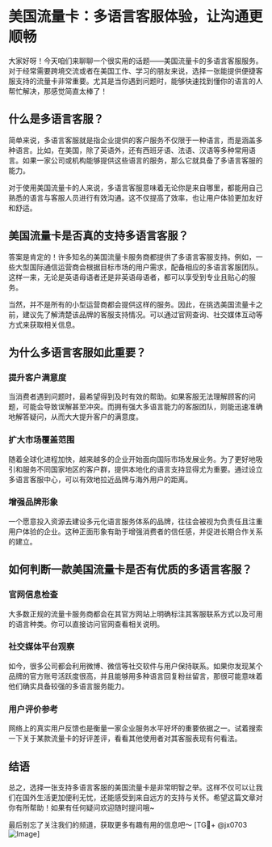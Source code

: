 # 美国流量卡：多语言客服体验，让沟通更顺畅

大家好呀！今天咱们来聊聊一个很实用的话题——美国流量卡的多语言客服服务。对于经常需要跨境交流或者在美国工作、学习的朋友来说，选择一张能提供便捷客服支持的流量卡非常重要。尤其是当你遇到问题时，能够快速找到懂你的语言的人帮忙解决，那感觉简直太棒了！

## 什么是多语言客服？

简单来说，多语言客服就是指企业提供的客户服务不仅限于一种语言，而是涵盖多种语言。比如，在美国，除了英语外，还有西班牙语、法语、汉语等多种常用语言。如果一家公司或机构能够提供这些语言的服务，那么它就具备了多语言客服的能力。

对于使用美国流量卡的人来说，多语言客服意味着无论你是来自哪里，都能用自己熟悉的语言与客服人员进行有效沟通。这不仅提高了效率，也让用户体验更加友好和舒适。

## 美国流量卡是否真的支持多语言客服？

答案是肯定的！许多知名的美国流量卡服务商都提供了多语言客服支持。例如，一些大型国际通信运营商会根据目标市场的用户需求，配备相应的多语言客服团队。这样一来，无论是英语母语者还是非英语母语者，都可以享受到专业且贴心的服务。

当然，并不是所有的小型运营商都会提供这样的服务。因此，在挑选美国流量卡之前，建议先了解清楚该品牌的客服支持情况。可以通过官网查询、社交媒体互动等方式来获取相关信息。

## 为什么多语言客服如此重要？

### 提升客户满意度

当消费者遇到问题时，最希望得到及时有效的帮助。如果客服无法理解顾客的问题，可能会导致误解甚至冲突。而拥有强大多语言能力的客服团队，则能迅速准确地解答疑问，从而大大提升客户的满意度。

### 扩大市场覆盖范围

随着全球化进程加快，越来越多的企业开始面向国际市场发展业务。为了更好地吸引和服务不同国家地区的客户群，提供本地化的语言支持显得尤为重要。通过设立多语言客服中心，可以有效地拉近品牌与海外用户的距离。

### 增强品牌形象

一个愿意投入资源去建设多元化语言服务体系的品牌，往往会被视为负责任且注重用户体验的企业。这种正面形象有助于增强消费者的信任感，并促进长期合作关系的建立。

## 如何判断一款美国流量卡是否有优质的多语言客服？

### 官网信息检查

大多数正规的流量卡服务商都会在其官方网站上明确标注其客服联系方式以及可用的语言种类。你可以直接访问官网查看相关说明。

### 社交媒体平台观察

如今，很多公司都会利用微博、微信等社交软件与用户保持联系。如果你发现某个品牌的官方账号活跃度很高，并且能够用多种语言回复粉丝留言，那很可能意味着他们确实具备较强的多语言服务能力。

### 用户评价参考

网络上的真实用户反馈也是衡量一家企业服务水平好坏的重要依据之一。试着搜索一下关于某款流量卡的好评差评，看看其他使用者对其客服表现有何看法。

## 结语

总之，选择一张支持多语言客服的美国流量卡是非常明智之举。这样不仅可以让我们在国外生活更加便利无忧，还能感受到来自远方的支持与关怀。希望这篇文章对你有所帮助！如果有任何疑问欢迎随时提问哦~

最后别忘了关注我们的频道，获取更多有趣有用的信息吧～ [TG💪+ @jx0703 ![Image](https://github.com/user-attachments/assets/dbca1d08-cadb-493c-b0ec-ad6f7a83f270)]